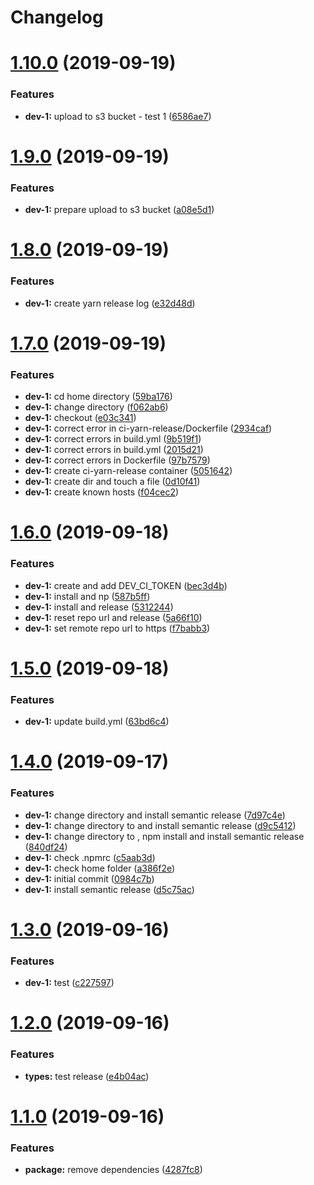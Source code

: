 # Changelog

# [1.10.0](https://github.com/loyaltycorp/eoneo-js-sdk-v2/compare/v1.9.0...v1.10.0) (2019-09-19)

### Features

- **dev-1:** upload to s3 bucket - test 1 ([6586ae7](https://github.com/loyaltycorp/eoneo-js-sdk-v2/commit/6586ae7))

# [1.9.0](https://github.com/loyaltycorp/eoneo-js-sdk-v2/compare/v1.8.0...v1.9.0) (2019-09-19)

### Features

- **dev-1:** prepare upload to s3 bucket ([a08e5d1](https://github.com/loyaltycorp/eoneo-js-sdk-v2/commit/a08e5d1))

# [1.8.0](https://github.com/loyaltycorp/eoneo-js-sdk-v2/compare/v1.7.0...v1.8.0) (2019-09-19)

### Features

- **dev-1:** create yarn release log ([e32d48d](https://github.com/loyaltycorp/eoneo-js-sdk-v2/commit/e32d48d))

# [1.7.0](https://github.com/loyaltycorp/eoneo-js-sdk-v2/compare/v1.6.0...v1.7.0) (2019-09-19)

### Features

- **dev-1:** cd home directory ([59ba176](https://github.com/loyaltycorp/eoneo-js-sdk-v2/commit/59ba176))
- **dev-1:** change directory ([f062ab6](https://github.com/loyaltycorp/eoneo-js-sdk-v2/commit/f062ab6))
- **dev-1:** checkout ([e03c341](https://github.com/loyaltycorp/eoneo-js-sdk-v2/commit/e03c341))
- **dev-1:** correct error in ci-yarn-release/Dockerfile ([2934caf](https://github.com/loyaltycorp/eoneo-js-sdk-v2/commit/2934caf))
- **dev-1:** correct errors in build.yml ([9b519f1](https://github.com/loyaltycorp/eoneo-js-sdk-v2/commit/9b519f1))
- **dev-1:** correct errors in build.yml ([2015d21](https://github.com/loyaltycorp/eoneo-js-sdk-v2/commit/2015d21))
- **dev-1:** correct errors in Dockerfile ([97b7579](https://github.com/loyaltycorp/eoneo-js-sdk-v2/commit/97b7579))
- **dev-1:** create ci-yarn-release container ([5051642](https://github.com/loyaltycorp/eoneo-js-sdk-v2/commit/5051642))
- **dev-1:** create dir and touch a file ([0d10f41](https://github.com/loyaltycorp/eoneo-js-sdk-v2/commit/0d10f41))
- **dev-1:** create known hosts ([f04cec2](https://github.com/loyaltycorp/eoneo-js-sdk-v2/commit/f04cec2))

# [1.6.0](https://github.com/loyaltycorp/eoneo-js-sdk-v2/compare/v1.5.0...v1.6.0) (2019-09-18)

### Features

- **dev-1:** create and add DEV_CI_TOKEN ([bec3d4b](https://github.com/loyaltycorp/eoneo-js-sdk-v2/commit/bec3d4b))
- **dev-1:** install and np ([587b5ff](https://github.com/loyaltycorp/eoneo-js-sdk-v2/commit/587b5ff))
- **dev-1:** install and release ([5312244](https://github.com/loyaltycorp/eoneo-js-sdk-v2/commit/5312244))
- **dev-1:** reset repo url and release ([5a66f10](https://github.com/loyaltycorp/eoneo-js-sdk-v2/commit/5a66f10))
- **dev-1:** set remote repo url to https ([f7babb3](https://github.com/loyaltycorp/eoneo-js-sdk-v2/commit/f7babb3))

# [1.5.0](https://github.com/loyaltycorp/eoneo-js-sdk-v2/compare/v1.4.0...v1.5.0) (2019-09-18)

### Features

- **dev-1:** update build.yml ([63bd6c4](https://github.com/loyaltycorp/eoneo-js-sdk-v2/commit/63bd6c4))

# [1.4.0](https://github.com/loyaltycorp/eoneo-js-sdk-v2/compare/v1.3.0...v1.4.0) (2019-09-17)

### Features

- **dev-1:** change directory and install semantic release ([7d97c4e](https://github.com/loyaltycorp/eoneo-js-sdk-v2/commit/7d97c4e))
- **dev-1:** change directory to and install semantic release ([d9c5412](https://github.com/loyaltycorp/eoneo-js-sdk-v2/commit/d9c5412))
- **dev-1:** change directory to , npm install and install semantic release ([840df24](https://github.com/loyaltycorp/eoneo-js-sdk-v2/commit/840df24))
- **dev-1:** check .npmrc ([c5aab3d](https://github.com/loyaltycorp/eoneo-js-sdk-v2/commit/c5aab3d))
- **dev-1:** check home folder ([a386f2e](https://github.com/loyaltycorp/eoneo-js-sdk-v2/commit/a386f2e))
- **dev-1:** initial commit ([0984c7b](https://github.com/loyaltycorp/eoneo-js-sdk-v2/commit/0984c7b))
- **dev-1:** install semantic release ([d5c75ac](https://github.com/loyaltycorp/eoneo-js-sdk-v2/commit/d5c75ac))

# [1.3.0](https://github.com/loyaltycorp/eoneo-js-sdk-v2/compare/v1.2.0...v1.3.0) (2019-09-16)

### Features

- **dev-1:** test ([c227597](https://github.com/loyaltycorp/eoneo-js-sdk-v2/commit/c227597))

# [1.2.0](https://github.com/loyaltycorp/eoneo-js-sdk-v2/compare/v1.1.0...v1.2.0) (2019-09-16)

### Features

- **types:** test release ([e4b04ac](https://github.com/loyaltycorp/eoneo-js-sdk-v2/commit/e4b04ac))

# [1.1.0](https://github.com/loyaltycorp/eoneo-js-sdk-v2/compare/v1.0.4...v1.1.0) (2019-09-16)

### Features

- **package:** remove dependencies ([4287fc8](https://github.com/loyaltycorp/eoneo-js-sdk-v2/commit/4287fc8))
